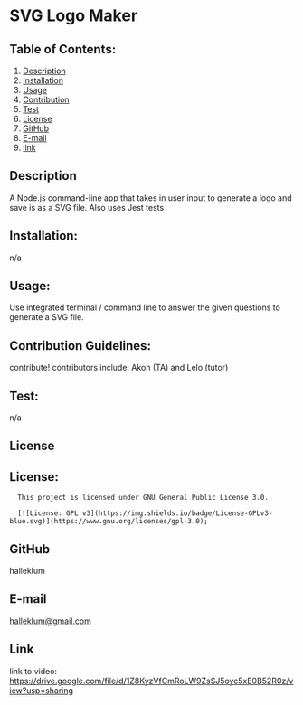 # SVG Logo Maker
  
## Table of Contents:
1. [Description](#description) 
2. [Installation](#Installation)
3. [Usage](#Usage)  
4. [Contribution](#Contribution)
5. [Test](#Test)
6. [License](#License)
7. [GitHub](#GitHub)
8. [E-mail](#E-mail)
9. [link](#link)

## Description
A Node.js command-line app that takes in user input to generate a logo and save is as a SVG file. Also uses Jest tests
  
## Installation:
n/a
  
## Usage:
Use integrated terminal / command line to answer the given questions to generate a SVG file.
  
## Contribution Guidelines:
contribute!
contributors include: Akon (TA) and Lelo (tutor)
  
## Test:
n/a
  
## License
## License:
      
      This project is licensed under GNU General Public License 3.0.
      
      [![License: GPL v3](https://img.shields.io/badge/License-GPLv3-blue.svg)](https://www.gnu.org/licenses/gpl-3.0);
      
  
## GitHub
halleklum
    
## E-mail
halleklum@gmail.com

## Link
link to video:
https://drive.google.com/file/d/1Z8KyzVfCmRoLW9ZsSJ5oyc5xE0B52R0z/view?usp=sharing 
